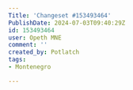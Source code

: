 ```yaml
---
Title: 'Changeset #153493464'
PublishDate: 2024-07-03T09:40:29Z
id: 153493464
user: Opeth MNE
comment: ''
created_by: Potlatch
tags:
- Montenegro

---
```

